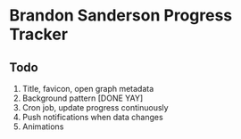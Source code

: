 # Brandon Sanderson Progress Tracker

## Todo
1. Title, favicon, open graph metadata
2. Background pattern [DONE YAY]
3. Cron job, update progress continuously
4. Push notifications when data changes
5. Animations
